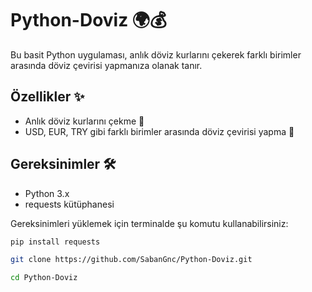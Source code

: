 # Python-Doviz 🌍💰

Bu basit Python uygulaması, anlık döviz kurlarını çekerek farklı birimler arasında döviz çevirisi yapmanıza olanak tanır.

## Özellikler ✨

- Anlık döviz kurlarını çekme 🔄
- USD, EUR, TRY gibi farklı birimler arasında döviz çevirisi yapma 💱

## Gereksinimler 🛠️

- Python 3.x
- requests kütüphanesi

Gereksinimleri yüklemek için terminalde şu komutu kullanabilirsiniz:

```bash
pip install requests

git clone https://github.com/SabanGnc/Python-Doviz.git

cd Python-Doviz
